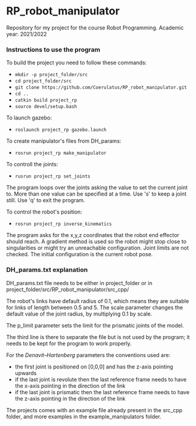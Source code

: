 # RP_robot_manipulator
Repository for my project for the course Robot Programming.
Academic year: 2021/2022

### Instructions to use the program
To build the project you need to follow these commands:
* ```mkdir -p project_folder/src```
* ```cd project_folder/src```
* ```git clone https://github.com/Coerulatus/RP_robot_manipulator.git```
* ```cd ..```
* ```catkin build project_rp```
* ```source devel/setup.bash```

To launch gazebo:
* ```roslaunch project_rp gazebo.launch```

To create manipulator's files from DH_params:
* ```rosrun project_rp make_manipulator```

To controll the joints:
* ```rusrun project_rp set_joints```

The program loops over the joints asking the value to set the current joint to. More than one value can be specified at a time. Use 's' to keep a joint still. Use 'q' to exit the program.

To control the robot's position:
* ```rosrun project_rp inverse_kinematics```

The program asks for the x,y,z coordinates that the robot end effector should reach. A gradient method is used so the robot might stop close to singularities or might try an unreachable configuration. Joint limits are not checked. The initial configuration is the current robot pose.

### DH_params.txt explanation
DH_params.txt file needs to be either in project_folder or in project_folder/src/RP_robot_manipulator/src_cpp/

The robot's links have default radius of 0.1, which means they are suitable for links of length between 0.5 and 5. The scale parameter changes the default value of the joint radius, by multiplying 0.1 by scale.

The p_limit parameter sets the limit for the prismatic joints of the model.

The third line is there to separate the file but is not used by the program; it needs to be kept for the program to work properly.

For the *Denavit–Hartenberg* parameters the conventions used are:
* the first joint is positioned on [0,0,0] and has the z-axis pointing upwards
* if the last joint is revolute then the last reference frame needs to have the x-axis pointing in the direction of the link
* if the last joint is prismatic then the last reference frame needs to have the z-axis pointing in the direction of the link

The projects comes with an example file already present in the src_cpp folder, and more examples in the example_manipulators folder.
